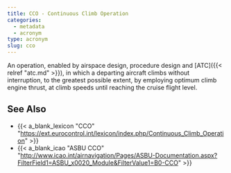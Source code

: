 ```yaml
---
title: CCO - Continuous Climb Operation
categories:
  - metadata
  - acronym
type: acronym
slug: cco
---
```


An operation, enabled by airspace design, procedure design and [ATC]({{< relref "atc.md" >}}),
in which a departing aircraft climbs without interruption, to the
greatest possible extent, by employing optimum climb engine thrust,
at climb speeds until reaching the cruise flight level.

## See Also

* {{< a_blank_lexicon "CCO" "https://ext.eurocontrol.int/lexicon/index.php/Continuous_Climb_Operation" >}}
* {{< a_blank_icao "ASBU CCO" "http://www.icao.int/airnavigation/Pages/ASBU-Documentation.aspx?FilterField1=ASBU_x0020_Module&FilterValue1=B0-CCO" >}}
